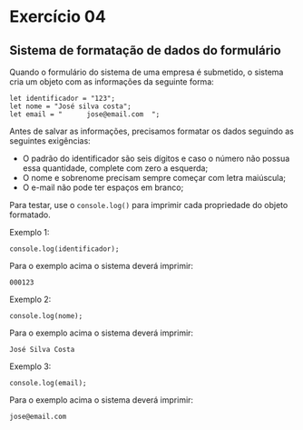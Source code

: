 # Exercício 04

## Sistema de formatação de dados do formulário

Quando o formulário do sistema de uma empresa é submetido, o sistema cria um objeto com as informações da seguinte forma:

```javascript=
let identificador = "123";
let nome = "José silva costa";
let email = "      jose@email.com  ";
```

Antes de salvar as informações, precisamos formatar os dados seguindo as seguintes exigências:

-   O padrão do identificador são seis dígitos e caso o número não possua essa quantidade, complete com zero a esquerda;
-   O nome e sobrenome precisam sempre começar com letra maiúscula;
-   O e-mail não pode ter espaços em branco;

Para testar, use o `console.log()` para imprimir cada propriedade do objeto formatado.

Exemplo 1:

```javascript=
console.log(identificador);
```

Para o exemplo acima o sistema deverá imprimir:

```
000123
```

Exemplo 2:

```javascript=
console.log(nome);
```

Para o exemplo acima o sistema deverá imprimir:

```
José Silva Costa
```

Exemplo 3:

```javascript=
console.log(email);
```

Para o exemplo acima o sistema deverá imprimir:

```
jose@email.com
```
